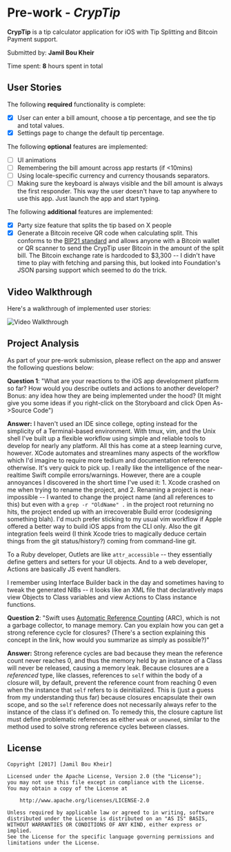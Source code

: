 # Pre-work - *CrypTip*

**CrypTip** is a tip calculator application for iOS with Tip Splitting and Bitcoin Payment support.

Submitted by: **Jamil Bou Kheir**

Time spent: **8** hours spent in total

## User Stories

The following **required** functionality is complete:

* [x] User can enter a bill amount, choose a tip percentage, and see the tip and total values.
* [x] Settings page to change the default tip percentage.

The following **optional** features are implemented:
* [ ] UI animations
* [ ] Remembering the bill amount across app restarts (if <10mins)
* [ ] Using locale-specific currency and currency thousands separators.
* [ ] Making sure the keyboard is always visible and the bill amount is always the first responder. This way the user doesn't have to tap anywhere to use this app. Just launch the app and start typing.

The following **additional** features are implemented:

* [x] Party size feature that splits the tip based on X people
* [x] Generate a Bitcoin receive QR code when calculating split. This conforms to the [BIP21 standard](https://github.com/bitcoin/bips/blob/master/bip-0021.mediawiki) and allows anyone with a Bitcoin wallet or QR scanner to send the CrypTip user Bitcoin in the amount of the split bill. The Bitcoin exchange rate is hardcoded to $3,300 -- I didn't have time to play with fetching and parsing this, but looked into Foundation's JSON parsing support which seemed to do the trick.

## Video Walkthrough 

Here's a walkthrough of implemented user stories:

<img src='http://i.imgur.com/GEXCzU5.gif' title='Video Walkthrough' width='' alt='Video Walkthrough' />

## Project Analysis

As part of your pre-work submission, please reflect on the app and answer the following questions below:

**Question 1**: "What are your reactions to the iOS app development platform so far? How would you describe outlets and actions to another developer? Bonus: any idea how they are being implemented under the hood? (It might give you some ideas if you right-click on the Storyboard and click Open As->Source Code")

**Answer:** I haven't used an IDE since college, opting instead for the simplicity of a Terminal-based environment. With tmux, vim, and the Unix shell I've built up a flexible workflow using simple and reliable tools to develop for nearly any platform. All this has come at a steep learning curve, however. XCode automates and streamlines many aspects of the workflow which I'd imagine to require more tedium and documentation reference otherwise. It's very quick to pick up. I really like the intelligence of the near-realtime Swift compile errors/warnings. However, there are a couple annoyances I discovered in the short time I've used it: 1. Xcode crashed on me when trying to rename the project, and 2. Renaming a project is near-impossible -- I wanted to change the project name (and all references to this) but even with a `grep -r "OldName" .` in the project root returning no hits, the project ended up with an irrecoverable Build error (codesigning something blah). I'd much prefer sticking to my usual vim workflow if Apple offered a better way to build iOS apps from the CLI only. Also the git integration feels weird (I think Xcode tries to magically deduce certain things from the git status/history?) coming from command-line git.

To a Ruby developer, Outlets are like `attr_accessible` -- they essentially define getters and setters for your UI objects. And to a web developer, Actions are basically JS event handlers.  

I remember using Interface Builder back in the day and sometimes having to tweak the generated NIBs -- it looks like an XML file that declaratively maps view Objects to Class variables and view Actions to Class instance functions.

**Question 2**: "Swift uses [Automatic Reference Counting](https://developer.apple.com/library/content/documentation/Swift/Conceptual/Swift_Programming_Language/AutomaticReferenceCounting.html#//apple_ref/doc/uid/TP40014097-CH20-ID49) (ARC), which is not a garbage collector, to manage memory. Can you explain how you can get a strong reference cycle for closures? (There's a section explaining this concept in the link, how would you summarize as simply as possible?)"

**Answer:** Strong reference cycles are bad because they mean the reference count never reaches 0, and thus the memory held by an instance of a Class will never be released, causing a memory leak. Because closures are a *referenced* type, like classes, references to `self` within the body of a closure will, by default, prevent the reference count from reaching 0 even when the instance that `self` refers to is deinitialized. This is (just a guess from my understanding thus far) because closures encapsulate their own scope, and so the `self` reference does not necessarily always refer to the instance of the class it's defined on. To remedy this, the closure capture list must define problematic references as either `weak` or `unowned`, similar to the method used to solve strong reference cycles between classes.


## License

    Copyright [2017] [Jamil Bou Kheir]

    Licensed under the Apache License, Version 2.0 (the "License");
    you may not use this file except in compliance with the License.
    You may obtain a copy of the License at

        http://www.apache.org/licenses/LICENSE-2.0

    Unless required by applicable law or agreed to in writing, software
    distributed under the License is distributed on an "AS IS" BASIS,
    WITHOUT WARRANTIES OR CONDITIONS OF ANY KIND, either express or implied.
    See the License for the specific language governing permissions and
    limitations under the License.
